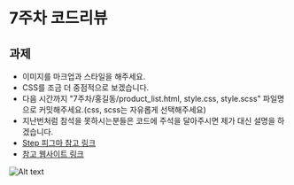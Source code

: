 # 7주차 코드리뷰

## 과제


- 이미지를 마크업과 스타일을 해주세요. 
- CSS를 조금 더 중점적으로 보겠습니다.
- 다음 시간까지 "7주차/홍길동/product_list.html, style.css, style.scss" 파일명으로 커밋해주세요.(css, scss는 자유롭게 선택해주세요)
- 지난번처럼 참석을 못하시는분들은 코드에 주석을 달아주시면 제가 대신 설명을 하겠습니다.
- [Step 피그마 참고 링크](https://www.figma.com/file/BkI450WaB9X5nvbjbwQ93B/Untitled?node-id=232%3A3&t=l4HhO25mk5onpzqW-4)
- [참고 웹사이트 링크](https://www.lguplus.com/support/self-troubleshoot/guide)
 
 ![Alt text](/2022/images/week07/guide_list.png)

